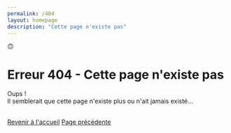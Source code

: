 ```yaml
---
permalink: /404
layout: homepage
description: "Cette page n'existe pas"
---
```


<div class="div_container">
    <div class="div_hero">
        <div class="div_hero_image">
            <span>🙃</span>
        </div>
        <div class="div_hero_text">
            <h1 id="bienvenue">Erreur 404 - Cette page n'existe pas</h1>
            <p>Oups !<br>Il semblerait que cette page n'existe plus ou n'ait jamais existé…</p>
            <br>
            <a class="a_hero_button_1" href="/">Revenir à l'accueil</a>
            <a class="a_hero_button_2" href="javascript:history.back()">Page précédente</a>
        </div>
    </div>
</div>
